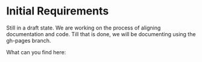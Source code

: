 # Initial Requirements

Still in a draft state. We are working on the process of aligning documentation and code. Till that is done, we will be documenting using the gh-pages branch.

What can you find here:







